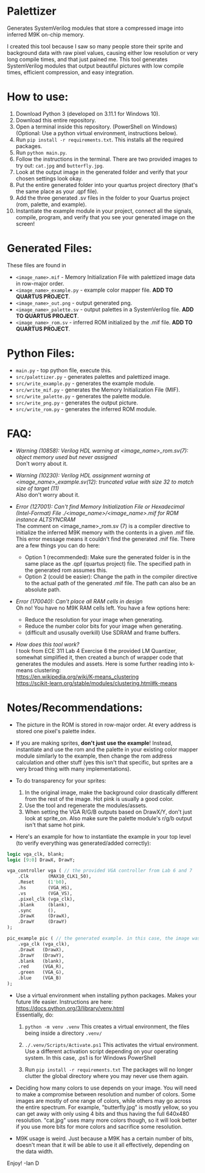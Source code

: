 # Palettizer

Generates SystemVerilog modules that store a compressed image into inferred M9K on-chip memory.

I created this tool because I saw so many people store their sprite and background data with raw pixel values, causing either low resolution or very long compile times, and that just pained me. This tool generates SystemVerilog modules that output beautiful pictures with low compile times, efficient compression, and easy integration.

# How to use:

1) Download Python 3 (developed on 3.11.1 for Windows 10).
2) Download this entire repository.
3) Open a terminal inside this repository. (PowerShell on Windows) (Optional: Use a python virtual environment, instructions below).
4) Run ```pip install -r requirements.txt```. This installs all the required packages.
5) Run ```python main.py```.
6) Follow the instructions in the terminal. There are two provided images to try out: ```cat.jpg``` and ```butterfly.jpg```.
7) Look at the output image in the generated folder and verify that your chosen settings look okay.
8) Put the entire generated folder into your quartus project directory (that's the same place as your .qpf file).
9) Add the three generated .sv files in the folder to your Quartus project (rom, palette, and example).
10) Instantiate the example module in your project, connect all the signals, compile, program, and verify that you see your generated image on the screen!

# Generated Files:

These files are found in 
* ```<image_name>.mif``` - Memory Initialization File with palettized image data in row-major order.
* ```<image_name>_example.py``` - example color mapper file. **ADD TO QUARTUS PROJECT**.
* ```<image_name>_out.png``` - output generated png.
* ```<image_name>_palette.sv``` - output palettes in a SystemVerilog file. **ADD TO QUARTUS PROJECT**.
* ```<image_name>_rom.sv``` - inferred ROM initialized by the .mif file. **ADD TO QUARTUS PROJECT**.


# Python Files:

* ```main.py``` - top python file, execute this.
* ```src/palettizer.py``` - generates palettes and palettized image.
* ```src/write_example.py``` - generates the example module.
* ```src/write_mif.py``` - generates the Memory Initialization File (MIF).
* ```src/write_palette.py``` - generates the palette module.
* ```src/write_png.py``` - generates the output picture.
* ```src/write_rom.py``` - generates the inferred ROM module.

# FAQ:

* *Warning (10858): Verilog HDL warning at <image_name>_rom.sv(7): object memory used but never assigned*  
Don't worry about it.

* *Warning (10230): Verilog HDL assignment warning at <image_name>_example.sv(12): truncated value with size 32 to match size of target (11)*  
Also don't worry about it.

* *Error (127001): Can't find Memory Initialization File or Hexadecimal (Intel-Format) File ./<image_name>/<image_name>.mif for ROM instance ALTSYNCRAM*  
The comment on <image_name>_rom.sv (7) is a compiler directive to initialize the inferred M9K memory with the contents in a given .mif file. This error message means it couldn't find the generated .mif file. There are a few things you can do here:
	* Option 1 (recommended): Make sure the generated folder is in the same place as the .qpf (quartus project) file. The specified path in the generated rom assumes this.
	* Option 2 (could be easier): Change the path in the compiler directive to the actual path of the generated .mif file. The path can also be an absolute path.
	
* *Error (170040): Can't place all RAM cells in design*  
Oh no! You have no M9K RAM cells left. You have a few options here:  
	* Reduce the resolution for your image when generating.
	* Reduce the number color bits for your image when generating.
	* (difficult and ususally overkill) Use SDRAM and frame buffers.
	
* *How does this tool work?*  
I took from ECE 311 Lab 4 Exercise 6 the provided LM Quantizer, somewhat simplified it, then created a bunch of wrapper code that generates the modules and assets. Here is some further reading into k-means clustering:  
https://en.wikipedia.org/wiki/K-means_clustering  
https://scikit-learn.org/stable/modules/clustering.html#k-means  

# Notes/Recommendations:

* The picture in the ROM is stored in row-major order. At every address is stored one pixel's palette index.

* If you are making sprites, **don't just use the example**! Instead, instantiate and use the rom and the palette in your existing color mapper module similarly to the example, then change the rom address calculation and other stuff (yes this isn't that specific, but sprites are a very broad thing with many implementations).

* To do transparency for your sprites:
	1) In the original image, make the background color drastically different from the rest of the image. Hot pink is usually a good color.
	2) Use the tool and regenerate the modules/assets.
	3) When setting the VGA R/G/B outputs based on DrawX/Y, don't just look at sprite_on. Also make sure the palette module's r/g/b output isn't that same hot pink.  

* Here's an example for how to instantiate the example in your top level (to verify everything was generated/added correctly):  

```systemverilog
logic vga_clk, blank;
logic [9:0] DrawX, DrawY;

vga_controller vga ( // the provided VGA controller from Lab 6 and 7
	.Clk       (MAX10_CLK1_50),
	.Reset     (1'b0),
	.hs        (VGA_HS),
	.vs        (VGA_VS),
	.pixel_clk (vga_clk),
	.blank     (blank),
	.sync      (),
	.DrawX     (DrawX),
	.DrawY     (DrawY)
);

pic_example pic ( // the generated example. in this case, the image was called "pic"
	.vga_clk (vga_clk),
	.DrawX   (DrawX), 
	.DrawY   (DrawY),
	.blank   (blank),
	.red     (VGA_R),
	.green   (VGA_G),
	.blue    (VGA_B)
);
```

* Use a virtual environment when installing python packages. Makes your future life easier. Instructions are here: https://docs.python.org/3/library/venv.html  
Essentially, do:
	1) ```python -m venv .venv``` This creates a virtual environment, the files being inside a directory ```.venv/```

	2) ```./.venv/Scripts/Activate.ps1``` This activates the virtual environment. Use a different activation script depending on your operating system. In this case, .ps1 is for Windows PowerShell

	3) Run ```pip install -r requirements.txt``` The packages will no longer clutter the global directory where you may never use them again.

* Deciding how many colors to use depends on your image. You will need to make a compromise between resolution and number of colors. Some images are mostly of one range of colors, while others may go across the entire spectrum. For example, "butterfly.jpg" is mostly yellow, so you can get away with only using 4 bits and thus having the full 640x480 resolution. "cat.jpg" uses many more colors though, so it will look better if you use more bits for more colors and sacrifice some resolution.

* M9K usage is weird. Just because a M9K has a certain number of bits, doesn't mean that it will be able to use it all effectively, depending on the data width.

Enjoy!
-Ian D
